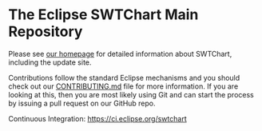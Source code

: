 # The Eclipse SWTChart Main Repository

Please see [our homepage](https://projects.eclipse.org/projects/science.swtchart) for detailed information about SWTChart, including the update site.

Contributions follow the standard Eclipse mechanisms and you should check out our [CONTRIBUTING.md](https://github.com/eclipse/swtchart/blob/develop/CONTRIBUTING.md) file for more information. If you are looking at this, then you are most likely using Git and can start the process by issuing 
a pull request on our GitHub repo.

Continuous Integration:
https://ci.eclipse.org/swtchart
